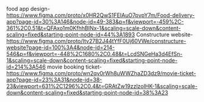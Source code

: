 food app design- https://www.figma.com/proto/x0HR2QwS1FEIAuO7pvpY7m/Food-delivery-app?page-id=30%3A146&node-id=49-383&p=f&viewport=-459%2C-361%2C0.51&t=QFAxo1m0KfhhBINx-1&scaling=scale-down&content-scaling=fixed&starting-point-node-id=44%3A1893
 Constructure website-  https://www.figma.com/proto/Itv27B2J44tYfF0Uj60VWe/constructure-website?page-id=100%3A4&node-id=214-546&p=f&viewport=-448%2C1680%2C0.48&t=LcdSNGeHa3d4EfSn-1&scaling=scale-down&content-scaling=fixed&starting-point-node-id=214%3A546
movie booking ticket-  https://www.figma.com/proto/wn2qv0rWh8uWWZhaZD3dz9/movie-ticket-app?page-id=23%3A31&node-id=38-23&viewport=631%2C1296%2C0.4&t=GRAtZw19zzlzoIHK-1&scaling=scale-down&content-scaling=fixed&starting-point-node-id=38%3A23
